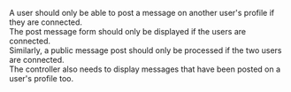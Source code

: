 A user should only be able to post a message on another user's profile if they
are connected.  
The post message form should only be displayed if the users are
connected.  
Similarly, a public message post should only be processed if the two
users are connected.  
The controller also needs to display messages that have
been posted on a user's profile too.
